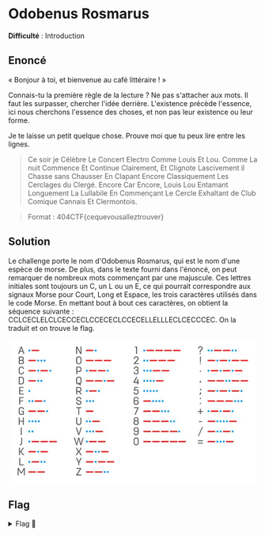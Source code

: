 # Odobenus Rosmarus

**Difficulté** : Introduction

## Enoncé

« Bonjour à toi, et bienvenue au café littéraire ! »

Connais-tu la première règle de la lecture ? Ne pas s'attacher aux mots. Il faut les surpasser, chercher l'idée derrière. L'existence précède l'essence, ici nous cherchons l'essence des choses, et non pas leur existence ou leur forme.

Je te laisse un petit quelque chose. Prouve moi que tu peux lire entre les lignes.

> Ce soir je Célèbre Le Concert Electro Comme Louis Et Lou. Comme La nuit Commence Et Continue Clairement, Et Clignote Lascivement il Chasse sans Chausser En Clapant Encore Classiquement Les Cerclages du Clergé. Encore Car Encore, Louis Lou Entamant Longuement La Lullabile En Commençant Le Cercle Exhaltant de Club Comique Cannais Et Clermontois.

> Format : 404CTF{cequevousalleztrouver}


## Solution

Le challenge porte le nom d'Odobenus Rosmarus, qui est le nom d'une espèce de morse. De plus, dans le texte fourni dans l'énoncé, on peut remarquer de nombreux mots commençant par une majuscule. Ces lettres initiales sont toujours un C, un L ou un E, ce qui pourrait correspondre aux signaux Morse pour Court, Long et Espace, les trois caractères utilisés dans le code Morse. En mettant bout à bout ces caractères, on obtient la séquence suivante : CCLCECLELCLCECCECLCCECECLCCECELLELLLECLCECCCEC. On la traduit et on trouve le flag.

<p align="center"><img src="Code morse.jpg" alt="Code morse" width="500"></p>


## Flag

<details>
<summary> Flag 🚩</summary>

```
404CTF{FACILELEMORSE}
```
